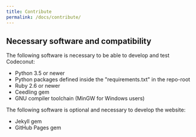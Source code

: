 ```yaml
---
title: Contribute
permalink: /docs/contribute/
---
```


## Necessary software and compatibility

The following software is necessary to be able to develop and test Codeconut:
- Python 3.5 or newer
- Python packages defined inside the "requirements.txt" in the repo-root
- Ruby 2.6 or newer
- Ceedling gem
- GNU compiler toolchain (MinGW for Windows users)

The following software is optional and necessary to develop the website:
- Jekyll gem
- GitHub Pages gem



